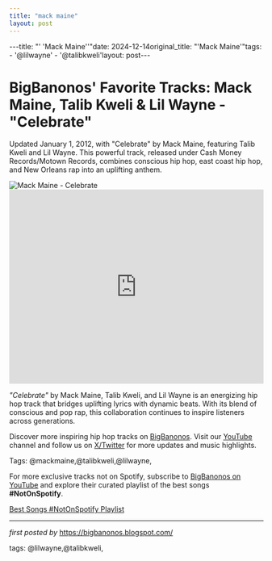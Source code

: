 ```yaml
---
title: "mack maine"
layout: post
---
```

---title: "' 'Mack Maine''"date: 2024-12-14original_title: "'Mack Maine'"tags:  - '@lilwayne'  - '@talibkweli'layout: post---<!-- Post Title --><h1 >BigBanonos' Favorite Tracks: Mack Maine, Talib Kweli & Lil Wayne - "Celebrate"</h1> <!-- Introductory Text --><p >Updated January 1, 2012, with "Celebrate" by Mack Maine, featuring Talib Kweli and Lil Wayne. This powerful track, released under Cash Money Records/Motown Records, combines conscious hip hop, east coast hip hop, and New Orleans rap into an uplifting anthem.</p> <!-- Featured Image --><div > <img src="https://pbs.twimg.com/profile_images/780156142592942086/5lRtpzI6_400x400.jpg" alt="Mack Maine - Celebrate" /></div> <!-- YouTube Video Embed --><div > <iframe width="100%" height="385" src="https://www.youtube.com/embed/aSsRhze8quU" title="Mack Maine - Celebrate (Explicit) ft. Talib Kweli, Lil Wayne" frameborder="0" allow="accelerometer; autoplay; clipboard-write; encrypted-media; gyroscope; picture-in-picture; web-share" referrerpolicy="strict-origin-when-cross-origin" allowfullscreen></iframe></div> <!-- Song Information --><div > <p><em>"Celebrate"</em> by Mack Maine, Talib Kweli, and Lil Wayne is an energizing hip hop track that bridges uplifting lyrics with dynamic beats. With its blend of conscious and pop rap, this collaboration continues to inspire listeners across generations.</p></div> <!-- Footer Links --><div > <p>Discover more inspiring hip hop tracks on <a href="https://bigbanonos.blogspot.com/" target="_blank">BigBanonos</a>. Visit our <a href="https://www.youtube.com/@BigBanonos" target="_blank">YouTube</a> channel and follow us on <a href="https://x.com/bigbanonos" target="_blank">X/Twitter</a> for more updates and music highlights.</p></div> <!-- Tags --><p >Tags: @mackmaine,@talibkweli,@lilwayne,</p><!--Subscribe and Playlist Links--><div>    <p>For more exclusive tracks not on Spotify, subscribe to <a href="https://www.youtube.com/@BigBanonos" target="_blank">BigBanonos on YouTube</a> and explore their curated playlist of the best songs <strong>#NotOnSpotify</strong>.</p>    <p><a href="https://www.youtube.com/playlist?list=PLtuNtuTatqI0kFahUCbtbfenC_ET5O_tr" target="_blank">Best Songs #NotOnSpotify Playlist<br /></a></p></div><hr /><p><em>first posted by</em> <a href="https://bigbanonos.blogspot.com/" rel="noopener" target="_new">https://bigbanonos.blogspot.com/</a></p><p>tags: @lilwayne,@talibkweli,</p>